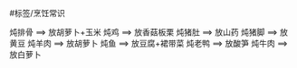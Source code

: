 #标签/烹饪常识

炖排骨 ==> 放胡萝卜+玉米
炖鸡 ==> 放香菇板栗
炖猪肚 ==> 放山药
炖猪脚 ==> 放黄豆
炖羊肉 ==> 放胡萝卜
炖鱼 ==> 放豆腐+裙带菜
炖老鸭 ==> 放酸笋
炖牛肉 ==> 放白萝卜
